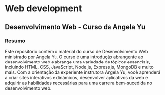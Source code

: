 # Web development 

## Desenvolvimento Web - Curso da Angela Yu

### Resumo

Este repositório contém o material do curso de Desenvolvimento Web ministrado por Angela Yu. O curso é uma introdução abrangente ao desenvolvimento web e abrange uma variedade de tópicos essenciais, incluindo HTML, CSS, JavaScript, Node.js, Express.js, MongoDB e muito mais. Com a orientação da experiente instrutora Angela Yu, você aprenderá a criar sites interativos e dinâmicos, desenvolver aplicativos da web e adquirir as habilidades necessárias para uma carreira bem-sucedida no desenvolvimento web.

